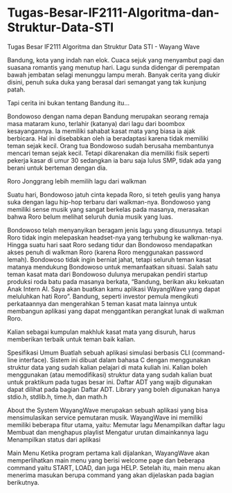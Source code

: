 # Tugas-Besar-IF2111-Algoritma-dan-Struktur-Data-STI
Tugas Besar  IF2111 Algoritma dan Struktur Data STI - Wayang Wave

Bandung, kota yang indah nan elok. Cuaca sejuk yang menyambut pagi dan suasana romantis yang menutup hari. Lagu sunda didengar di perempatan bawah jembatan selagi menunggu lampu merah. Banyak cerita yang diukir disini, penuh suka duka yang berasal dari semangat yang tak kunjung patah. 

Tapi cerita ini bukan tentang Bandung itu…

Bondowoso dengan nama depan Bandung merupakan seorang remaja masa mataram kuno, terlahir (katanya) dari lagu dari boombox kesayangannya. Ia memiliki sahabat kasat mata yang biasa ia ajak berbicara. Hal ini disebabkan oleh ia beradaptasi karena tidak memiliki teman sejak kecil. Orang tua Bondowoso sudah berusaha membantunya mencari teman sejak kecil. Tetapi dikarenakan dia memiliki fisik seperti pekerja kasar di umur 30 sedangkan ia baru saja lulus SMP, tidak ada yang berani untuk berteman dengan dia.


Roro Jonggrang lebih memilih lagu dari walkman

Suatu hari, Bondowoso jatuh cinta kepada Roro, si teteh geulis yang hanya suka dengan lagu hip-hop terbaru dari walkman-nya. Bondowoso yang memiliki sense musik yang sangat berkelas pada masanya, merasakan bahwa Roro belum melihat seluruh dunia musik yang luas.

Bondowoso telah menyanyikan beragam jenis lagu yang disusunnya. tetapi Roro tidak ingin melepaskan headset-nya yang terhubung ke walkman-nya. Hingga suatu hari saat Roro sedang tidur dan Bondowoso mendapatkan akses penuh di walkman Roro (karena Roro menggunakan password lemah). Bondowoso tidak ingin berniat jahat, tetapi seluruh teman kasat matanya mendukung Bondowoso untuk memanfaatkan situasi. Salah satu teman kasat mata dari Bondowoso dulunya merupakan pendiri startup produksi roda batu pada masanya berkata, “Bandung, berikan aku kekuatan Anak Intern AI. Saya akan buatkan kamu aplikasi WayangWave yang dapat meluluhkan hati Roro”. Bandung, seperti investor pemula mengikuti perkataannya dan mengerahkan 5 teman kasat mata lainnya untuk membangun aplikasi yang dapat menggantikan perangkat lunak di walkman Roro.

Kalian sebagai kumpulan makhluk kasat mata yang disuruh, harus memberikan terbaik untuk teman baik kalian.

Spesifikasi Umum
Buatlah sebuah aplikasi simulasi berbasis CLI (command-line interface). Sistem ini dibuat dalam bahasa C dengan menggunakan struktur data yang sudah kalian pelajari di mata kuliah ini. Kalian boleh menggunakan (atau memodifikasi) struktur data yang sudah kalian buat untuk praktikum pada tugas besar ini. Daftar ADT yang wajib digunakan dapat dilihat pada bagian Daftar ADT. Library yang boleh digunakan hanya stdio.h, stdlib.h, time.h, dan math.h

About the System
WayangWave merupakan sebuah aplikasi yang bisa mensimulasikan service pemutaran musik. WayangWave ini memiliki memiliki beberapa fitur utama, yaitu:
Memutar lagu
Menampilkan daftar lagu
Membuat dan menghapus playlist
Mengatur urutan dimainkannya lagu
Menampilkan status dari aplikasi

Main Menu
Ketika program pertama kali dijalankan, WayangWave akan memperlihatkan main menu yang berisi welcome page dan beberapa command yaitu START, LOAD, dan juga HELP. Setelah itu, main menu akan menerima masukan berupa command yang akan dijelaskan pada bagian berikutnya.

